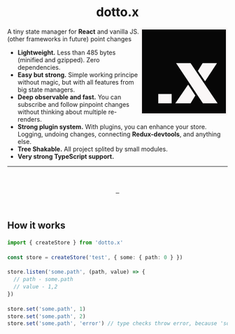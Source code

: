 <h1 align="center">dotto.x</h1>

<img align="right" src="logo.png" width="200px" alt="dotstorex - lightweight state manager">

A tiny state manager for **React**
and vanilla JS. (other frameworks in future)
point changes

- **Lightweight.** Less than 485 bytes (minified and gzipped). Zero dependencies.
- **Easy but strong.** Simple working principe without magic, but with all features from big state managers.
- **Deep observable and fast.** You can subscribe and follow pinpoint changes without thinking about multiple re-renders.
- **Strong plugin system.** With plugins, you can enhance your store. Logging, undoing changes, connecting **Redux-devtools**, and anything else.
- **Tree Shakable.** All project splited by small modules.
- **Very strong TypeScript support.**
<hr>
<br>
<p align="center">
  <a aria-label="NPM version" href="https://www.npmjs.com/package/dotstorex">
    <img alt="" src="https://img.shields.io/npm/v/dotstorex.svg?style=for-the-badge&labelColor=000000">
  </a>
  <a aria-label="License" href="https://github.com/dortstorex/dotstorex/blob/main/license.md">
    <img alt="" src="https://img.shields.io/npm/l/dotstorex.svg?style=for-the-badge&labelColor=000000">
  </a>
  <a aria-label="Twitter" href="https://twitter.com/eddartdort">
    <img alt="" src="https://img.shields.io/twitter/follow/eddartdort?labelColor=000000&color=1da1f2&label=Twitter&style=for-the-badge">
  </a>
</p>
<br>

## How it works

```ts
import { createStore } from 'dotto.x'

const store = createStore('test', { some: { path: 0 } })

store.listen('some.path', (path, value) => {
  // path - some.path
  // value - 1,2
})

store.set('some.path', 1)
store.set('some.path', 2)
store.set('some.path', 'error') // type checks throw error, because 'some.path' most be a number.
```
